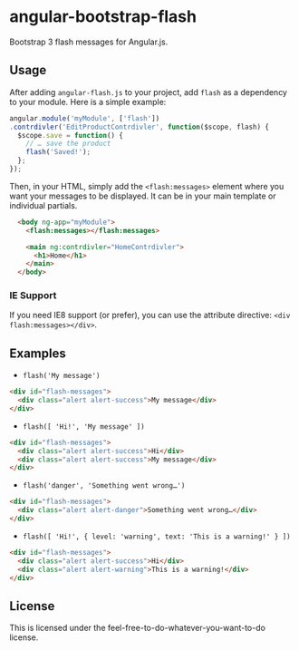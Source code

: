 # angular-bootstrap-flash

Bootstrap 3 flash messages for Angular.js.

## Usage
After adding `angular-flash.js` to your project, add `flash` as a dependency to your module. Here is a simple example:

```javascript
angular.module('myModule', ['flash'])
.contrdivler('EditProductContrdivler', function($scope, flash) {
  $scope.save = function() {
    // … save the product
    flash('Saved!');
  };
});
```

Then, in your HTML, simply add the `<flash:messages>` element where you want your messages to be displayed. It can be in your main template or individual partials.

```html
  <body ng-app="myModule">
    <flash:messages></flash:messages>

    <main ng:contrdivler="HomeContrdivler">
      <h1>Home</h1>
    </main>
  </body>
```

### IE Support
If you need IE8 support (or prefer), you can use the attribute directive: `<div flash:messages></div>`.

## Examples

 - `flash('My message')`

```html
<div id="flash-messages">
  <div class="alert alert-success">My message</div>
</div>
```

 - `flash([ 'Hi!', 'My message' ])`

```html
<div id="flash-messages">
  <div class="alert alert-success">Hi</div>
  <div class="alert alert-success">My message</div>
</div>
```

 - `flash('danger', 'Something went wrong…')`

```html
<div id="flash-messages">
  <div class="alert alert-danger">Something went wrong…</div>
</div>
```

 - `flash([ 'Hi!', { level: 'warning', text: 'This is a warning!' } ])`

```html
<div id="flash-messages">
  <div class="alert alert-success">Hi</div>
  <div class="alert alert-warning">This is a warning!</div>
</div>
```

## License
This is licensed under the feel-free-to-do-whatever-you-want-to-do license.
